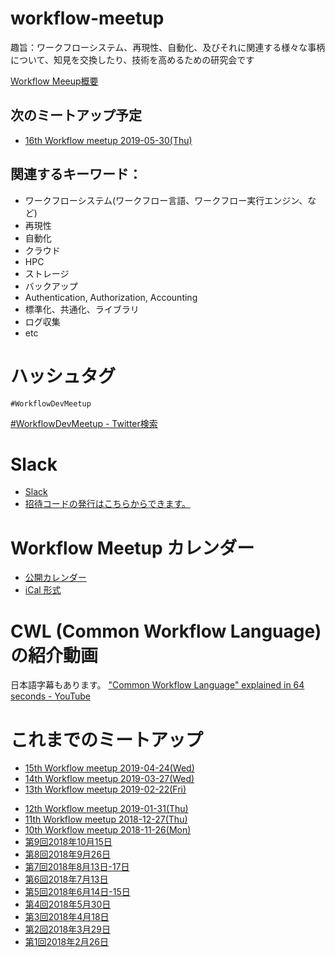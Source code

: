 # workflow-meetup

趣旨：ワークフローシステム、再現性、自動化、及びそれに関連する様々な事柄について、知見を交換したり、技術を高めるための研究会です

[Workflow Meeup概要](https://github.com/manabuishii/workflow-meetup/wiki/Workflow-Meeup%E6%A6%82%E8%A6%81)

## 次のミートアップ予定


- [16th Workflow meetup 2019-05-30(Thu)](https://github.com/manabuishii/workflow-meetup/wiki/20190530)
  

## 関連するキーワード：
* ワークフローシステム(ワークフロー言語、ワークフロー実行エンジン、など)
* 再現性
* 自動化
* クラウド
* HPC
* ストレージ
* バックアップ
* Authentication, Authorization, Accounting
* 標準化、共通化、ライブラリ
* ログ収集
* etc

# ハッシュタグ

`#WorkflowDevMeetup`

[\#WorkflowDevMeetup \- Twitter検索](https://twitter.com/search?q=%23WorkflowDevMeetup&src=typd)

# Slack

* [Slack](https://obf-jp.slack.com/)
* [招待コードの発行はこちらからできます。](https://obf-jp-slackin.herokuapp.com/)

# Workflow Meetup カレンダー

* [公開カレンダー](https://calendar.google.com/calendar/embed?src=tif6pkpstad18bbhqvua7e7lac%40group.calendar.google.com&ctz=Asia%2FTokyo)
* [iCal 形式](https://calendar.google.com/calendar/ical/tif6pkpstad18bbhqvua7e7lac%40group.calendar.google.com/public/basic.ics)

# CWL (Common Workflow Language) の紹介動画

日本語字幕もあります。
["Common Workflow Language" explained in 64 seconds \- YouTube](https://www.youtube.com/watch?v=86eY8xs-Vo8&t=5s)

# これまでのミートアップ

- [15th Workflow meetup 2019-04-24(Wed)](https://github.com/manabuishii/workflow-meetup/wiki/20190424)
- [14th Workflow meetup 2019-03-27(Wed)](https://github.com/manabuishii/workflow-meetup/wiki/20190327)
- [13th Workflow meetup 2019-02-22(Fri)](https://github.com/manabuishii/workflow-meetup/wiki/20190222)
* [12th Workflow meetup 2019-01-31(Thu)](https://github.com/manabuishii/workflow-meetup/wiki/20190131)
* [11th Workflow meetup 2018-12-27(Thu)](https://github.com/manabuishii/workflow-meetup/wiki/20181227)
* [10th Workflow meetup 2018-11-26(Mon)](https://github.com/manabuishii/workflow-meetup/wiki/20181126)
* [第9回2018年10月15日](https://github.com/manabuishii/workflow-meetup/wiki/20181015)
* [第8回2018年9月26日](https://github.com/manabuishii/workflow-meetup/wiki/20180926)
* [第7回2018年8月13日-17日](https://github.com/manabuishii/workflow-meetup/wiki/20180813-17)
* [第6回2018年7月13日](https://github.com/manabuishii/workflow-meetup/wiki/20180713)
* [第5回2018年6月14日-15日](https://github.com/manabuishii/workflow-meetup/wiki/20180614-15)
* [第4回2018年5月30日](https://github.com/manabuishii/workflow-meetup/wiki/20180530)
* [第3回2018年4月18日](https://github.com/manabuishii/workflow-meetup/wiki/20180418)
* [第2回2018年3月29日](https://github.com/manabuishii/workflow-meetup/wiki/20180329)
* [第1回2018年2月26日](https://github.com/manabuishii/workflow-meetup/wiki/20180226)
